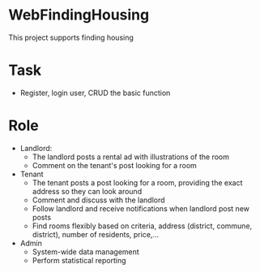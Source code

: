 # WebFindingHousing 
This project supports finding housing

# Task
- Register, login user, CRUD the basic function
# Role
- Landlord:
  + The landlord posts a rental ad with illustrations of the room
  + Comment on the tenant's post looking for a room
- Tenant
  + The tenant posts a post looking for a room, providing the exact address so they can look around
  + Comment and discuss with the landlord
  + Follow landlord and receive notifications when landlord post new posts
  + Find rooms flexibly based on criteria, address (district, commune, district), number of residents, price,...
- Admin
  + System-wide data management
  + Perform statistical reporting
